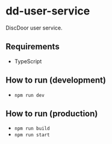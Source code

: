 # dd-user-service
DiscDoor user service.

## Requirements
- TypeScript

## How to run (development)
- `npm run dev`

## How to run (production)
- `npm run build`
- `npm run start`
